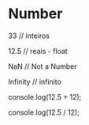 


# Number

33 // inteiros

12.5 // reais - float

NaN // Not a Number

Infinity // infinito


console.log(12.5 + 12);

console.log(12.5 / 12);